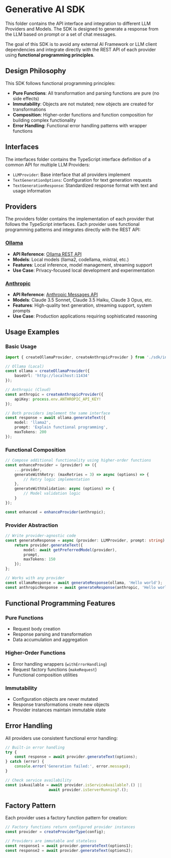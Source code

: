 # Generative AI SDK

This folder contains the API interface and integration to different LLM Providers and Models. The SDK is designed to generate a response from the LLM based on prompt or a set of chat messages.

The goal of this SDK is to avoid any external AI Framework or LLM client dependencies and integrate directly with the REST API of each provider using **functional programming principles**.

## Design Philosophy

This SDK follows functional programming principles:

- **Pure Functions**: All transformation and parsing functions are pure (no side effects)
- **Immutability**: Objects are not mutated; new objects are created for transformations
- **Composition**: Higher-order functions and function composition for building complex functionality
- **Error Handling**: Functional error handling patterns with wrapper functions

## Interfaces

The interfaces folder contains the TypeScript interface definition of a common API for multiple LLM Providers:

- `LLMProvider`: Base interface that all providers implement
- `TextGenerationOptions`: Configuration for text generation requests
- `TextGenerationResponse`: Standardized response format with text and usage information

## Providers

The providers folder contains the implementation of each provider that follows the TypeScript interfaces. Each provider uses functional programming patterns and integrates directly with the REST API:

### [Ollama](./providers/ollama.md)
- **API Reference**: [Ollama REST API](https://raw.githubusercontent.com/ollama/ollama/refs/heads/main/docs/api.md)
- **Models**: Local models (llama2, codellama, mistral, etc.)
- **Features**: Local inference, model management, streaming support
- **Use Case**: Privacy-focused local development and experimentation

### [Anthropic](./providers/anthropic.md)
- **API Reference**: [Anthropic Messages API](https://docs.anthropic.com/en/api/messages.md)
- **Models**: Claude 3.5 Sonnet, Claude 3.5 Haiku, Claude 3 Opus, etc.
- **Features**: High-quality text generation, streaming support, system prompts
- **Use Case**: Production applications requiring sophisticated reasoning

## Usage Examples

### Basic Usage

```typescript
import { createOllamaProvider, createAnthropicProvider } from './sdk/index.js';

// Ollama (Local)
const ollama = createOllamaProvider({
    baseUrl: 'http://localhost:11434'
});

// Anthropic (Cloud)
const anthropic = createAnthropicProvider({
    apiKey: process.env.ANTHROPIC_API_KEY!
});

// Both providers implement the same interface
const response = await ollama.generateText({
    model: 'llama2',
    prompt: 'Explain functional programming',
    maxTokens: 200
});
```

### Functional Composition

```typescript
// Compose additional functionality using higher-order functions
const enhanceProvider = (provider) => ({
    ...provider,
    generateWithRetry: (maxRetries = 3) => async (options) => {
        // Retry logic implementation
    },
    generateWithValidation: async (options) => {
        // Model validation logic
    }
});

const enhanced = enhanceProvider(anthropic);
```

### Provider Abstraction

```typescript
// Write provider-agnostic code
const generateResponse = async (provider: LLMProvider, prompt: string) => {
    return provider.generateText({
        model: await getPreferredModel(provider),
        prompt,
        maxTokens: 150
    });
};

// Works with any provider
const ollamaResponse = await generateResponse(ollama, 'Hello world');
const anthropicResponse = await generateResponse(anthropic, 'Hello world');
```

## Functional Programming Features

### Pure Functions
- Request body creation
- Response parsing and transformation
- Data accumulation and aggregation

### Higher-Order Functions
- Error handling wrappers (`withErrorHandling`)
- Request factory functions (`makeRequest`)
- Functional composition utilities

### Immutability
- Configuration objects are never mutated
- Response transformations create new objects
- Provider instances maintain immutable state

## Error Handling

All providers use consistent functional error handling:

```typescript
// Built-in error handling
try {
    const response = await provider.generateText(options);
} catch (error) {
    console.error('Generation failed:', error.message);
}

// Check service availability
const isAvailable = await provider.isServiceAvailable?.() || 
                   await provider.isServerRunning?.();
```

## Factory Pattern

Each provider uses a factory function pattern for creation:

```typescript
// Factory functions return configured provider instances
const provider = createProviderType(config);

// Providers are immutable and stateless
const response1 = await provider.generateText(options1);
const response2 = await provider.generateText(options2);
```   